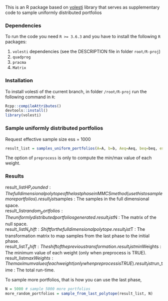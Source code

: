 This is an R package based on [volesti](https://github.com/GeomScale/volume_approximation) library that serves as supplementary code to sample uniformly distributed portfolios

###  Dependencies

To run the code you need `R >= 3.6.3` and you have to install the following `R` packages:  

1. `volesti` dependencies (see the DESCRIPTION file in folder `root/R-proj`)  
2. `quadprog` 
3. `pracma`
4. `Matrix`

###  Installation

To install volesti of the current branch, in folder `/root/R-proj` run the following command in `R`:  
```r
Rcpp::compileAttributes()  
devtools::install()  
library(volesti)  
```

### Sample uniformly distributed portfolios  

Request effective sample size ess = 1000

```r
result_list = samples_uniform_portfolios(A=A, b=b, Aeq=Aeq, beq=beq, ess = 1000, preprocess = FALSE)
```

The option of `preprocess` is only to compute the min/max value of each weight.  

### Results  

result_list$HP_rounded : The full dimensional polytope of the last phase in MMCS method (use this to sample more portfolios).  
result_list$samples : The samples in the full dimensional space.  
result_list$random_portfolios : The uniformly distributed portfolios generated.  
result_list$N : The matrix of the null space.  
result_list$N_shift : Shift for the full dimensional polytope.  
result_list$T : The transformation matrix to map samples from the last phase to the initial phase.  
result_list$T_shift : The shift of the previous transformation.  
result_list$minWeights : The minimum value of each weight (only when preprocess is TRUE).  
result_list$maxWeights : The maximum value of each weight (only when preprocess is TRUE).  
result_list$run_time : The total run-time.  

To sample more portfolios, that is how you can use the last phase,  

```r
N = 5000 # sample 5000 more portfolios
more_random_portfolios = sample_from_last_polytope(result_list, N)
```
